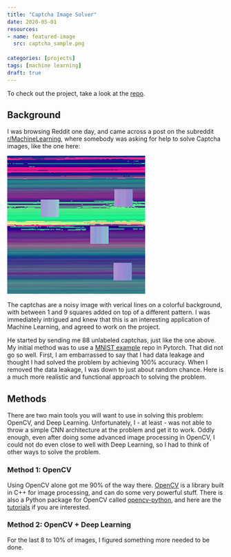 ```yaml
---
title: "Captcha Image Solver"
date: 2020-05-01
resources:
- name: featured-image
  src: captcha_sample.png

categories: [projects]
tags: [machine learning]
draft: true
---
```


To check out the project, take a look at the [repo](https://github.com/evanaze/captcha).

## Background

I was browsing Reddit one day, and came across a post on the subreddit [r/MachineLearning](https://www.reddit.com/r/MachineLearning/), where somebody was asking for help to solve Captcha images, like the one here:

![](captcha_sample.png)

The captchas are a noisy image with verical lines on a colorful background, with between 1 and 9 squares added on top of a different pattern. I was immediately intrigued and knew that this is an interesting application of Machine Learning, and agreed to work on the project.  

He started by sending me 88 unlabeled captchas, just like the one above. My initial method was to use a [MNIST example](https://github.com/pytorch/examples/tree/master/mnist) repo in Pytorch. That did not go so well. First, I am embarrassed to say that I had data leakage and thought I had solved the problem by achieving 100% accuracy. When I removed the data leakage, I was down to just about random chance. Here is a much more realistic and functional approach to solving the problem.

## Methods
There are two main tools you will want to use in solving this problem: OpenCV, and Deep Learning. Unfortunately, I - at least - was not able to throw a simple CNN architecture at the problem and get it to work. Oddly enough, even after doing some advanced image processing in OpenCV, I could not do even close to well with Deep Learning, so I had to think of other ways to solve the problem.

### Method 1: OpenCV
Using OpenCV alone got me 90% of the way there. [OpenCV](https://opencv.org) is a library built in C++ for image processing, and can do some very powerful stuff. There is also a Python package for OpenCV called [opencv-python](https://pypi.org/project/opencv-python/), and here are the [tutorials](https://opencv-python-tutroals.readthedocs.io/en/latest/) if you are interested.

### Method 2: OpenCV + Deep Learning
For the last 8 to 10% of images, I figured something more needed to be done.